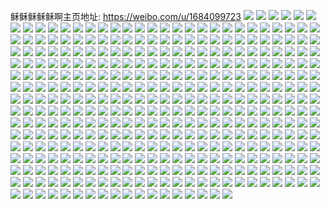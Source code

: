 稣稣稣稣稣啊主页地址: https://weibo.com/u/1684099723 
![](https://wx4.sinaimg.cn/mw2000/6461528bly1h9gewhzaghj22c03407wi.jpg) 
![](https://wx4.sinaimg.cn/mw2000/6461528bly1h9gewpk5ejj22c02uvb29.jpg) 
![](https://wx4.sinaimg.cn/mw2000/6461528bly1h9f4n4peenj20zo0za7ei.jpg) 
![](https://wx4.sinaimg.cn/mw2000/6461528bly1h9f4n4ewa8j20u01hcdm2.jpg) 
![](https://wx4.sinaimg.cn/mw2000/6461528bly1h9aa32777mj20u01hc4bq.jpg) 
![](https://wx4.sinaimg.cn/mw2000/6461528bly1h95oooxx8sj21hc0u0k7x.jpg) 
![](https://wx4.sinaimg.cn/mw2000/6461528bly1h95ooh5jfoj21vu1ewb29.jpg) 
![](https://wx4.sinaimg.cn/mw2000/6461528bly1h95oog9nwlj20yr0q2agv.jpg) 
![](https://wx4.sinaimg.cn/mw2000/6461528bly1h95ool5fd4j22c0340b2a.jpg) 
![](https://wx4.sinaimg.cn/mw2000/6461528bly1h95oogknyvj21840u0n99.jpg) 
![](https://wx4.sinaimg.cn/mw2000/6461528bly1h95ooeicwoj20u01hck12.jpg) 
![](https://wx4.sinaimg.cn/mw2000/6461528bly1h95oofx9aqj23402c01kz.jpg) 
![](https://wx4.sinaimg.cn/mw2000/6461528bly1h8z7k26zwaj20wh15agtt.jpg) 
![](https://wx4.sinaimg.cn/mw2000/6461528bly1h8z42kpef5j223u35s1ky.jpg) 
![](https://wx4.sinaimg.cn/mw2000/6461528bly1h8z42zpn25j223u2rbx6p.jpg) 
![](https://wx4.sinaimg.cn/mw2000/6461528bly1h8z42sjksej223u35se82.jpg) 
![](https://wx4.sinaimg.cn/mw2000/6461528bly1h8z42mdknsj223u35skjm.jpg) 
![](https://wx4.sinaimg.cn/mw2000/6461528bly1h8z42j5chfj223u35sb2a.jpg) 
![](https://wx4.sinaimg.cn/mw2000/6461528bly1h8z42oxhi9j223u35snpe.jpg) 
![](https://wx4.sinaimg.cn/mw2000/6461528bly1h8z42nke8mj223u35sqv5.jpg) 
![](https://wx4.sinaimg.cn/mw2000/6461528bly1h8z42querpj223u35sqv6.jpg) 
![](https://wx4.sinaimg.cn/mw2000/6461528bly1h8z42u342tj223u35sx6q.jpg) 
![](https://wx4.sinaimg.cn/mw2000/6461528bly1h8z42vc7x2j223u35shdt.jpg) 
![](https://wx4.sinaimg.cn/mw2000/6461528bly1h8z42wiy8mj223u35shdt.jpg) 
![](https://wx4.sinaimg.cn/mw2000/6461528bly1h8z42xzx1tj223u35skjm.jpg) 
![](https://wx4.sinaimg.cn/mw2000/6461528bly1h8xgglcpxvj22c03404qr.jpg) 
![](https://wx4.sinaimg.cn/mw2000/6461528bly1h8xggm7j9tj22c0340x6q.jpg) 
![](https://wx4.sinaimg.cn/mw2000/6461528bly1h8xggmzrhpj22c03407wi.jpg) 
![](https://wx4.sinaimg.cn/mw2000/6461528bly1h8xggnp8z4j22c0340e82.jpg) 
![](https://wx4.sinaimg.cn/mw2000/6461528bly1h8xghi1yppj23344mo4qu.jpg) 
![](https://wx4.sinaimg.cn/mw2000/6461528bly1h8xghg6u40j23344mokjq.jpg) 
![](https://wx4.sinaimg.cn/mw2000/6461528bly1h8xghk0oh6j23344mokjr.jpg) 
![](https://wx4.sinaimg.cn/mw2000/6461528bly1h8xghlqv2cj23344moe86.jpg) 
![](https://wx4.sinaimg.cn/mw2000/6461528bly1h8xghnrisvj23344mokjq.jpg) 
![](https://wx4.sinaimg.cn/mw2000/6461528bly1h8vo1r4v3oj20wj0j3myt.jpg) 
![](https://wx4.sinaimg.cn/mw2000/6461528bly1h8s9vt60cvj20u0191jz6.jpg) 
![](https://wx4.sinaimg.cn/mw2000/6461528bly1h8s9vtc9x9j20u01917bi.jpg) 
![](https://wx4.sinaimg.cn/mw2000/6461528bly1h8s9vtj3sdj20u0191dnc.jpg) 
![](https://wx4.sinaimg.cn/mw2000/6461528bly1h8s9vtp8xuj20u0191agh.jpg) 
![](https://wx4.sinaimg.cn/mw2000/6461528bly1h8s9vtvfp6j20u01900zk.jpg) 
![](https://wx4.sinaimg.cn/mw2000/6461528bly1h8s9vu20ydj20u019046k.jpg) 
![](https://wx4.sinaimg.cn/mw2000/6461528bly1h8s9vswn4jj20u019145w.jpg) 
![](https://wx4.sinaimg.cn/mw2000/6461528bly1h8s9vu9byaj20u0191gth.jpg) 
![](https://wx4.sinaimg.cn/mw2000/6461528bly1h8s9vuffsrj20u0191afr.jpg) 
![](https://wx4.sinaimg.cn/mw2000/6461528bly1h8rt60ccu4j20u0184tj8.jpg) 
![](https://wx4.sinaimg.cn/mw2000/6461528bly1h8rt60nxeoj20u013s483.jpg) 
![](https://wx4.sinaimg.cn/mw2000/6461528bly1h8rt60vnhaj20u014011z.jpg) 
![](https://wx4.sinaimg.cn/mw2000/6461528bly1h8qxkvubo3j20u014046o.jpg) 
![](https://wx4.sinaimg.cn/mw2000/6461528bly1h8qxkw25s9j20u0140jyo.jpg) 
![](https://wx4.sinaimg.cn/mw2000/6461528bly1h8qxkw7x9zj20u01400zg.jpg) 
![](https://wx4.sinaimg.cn/mw2000/6461528bly1h8qxkwodsjj20u014079k.jpg) 
![](https://wx4.sinaimg.cn/mw2000/6461528bly1h8qxkwxe5vj20u0140ag1.jpg) 
![](https://wx4.sinaimg.cn/mw2000/6461528bly1h8pxblycpnj20u0191wkx.jpg) 
![](https://wx4.sinaimg.cn/mw2000/6461528bly1h8pxblls6yj20u0191te5.jpg) 
![](https://wx4.sinaimg.cn/mw2000/6461528bly1h8pxbmrpaoj20u0191qaj.jpg) 
![](https://wx4.sinaimg.cn/mw2000/6461528bly1h8pxbler65j20u0191dly.jpg) 
![](https://wx4.sinaimg.cn/mw2000/6461528bly1h8pxbl5qbpj20u01917cw.jpg) 
![](https://wx4.sinaimg.cn/mw2000/6461528bly1h8pxblsd6yj20u0191gq6.jpg) 
![](https://wx4.sinaimg.cn/mw2000/6461528bly1h8pxbm4b80j20u0191n4z.jpg) 
![](https://wx4.sinaimg.cn/mw2000/6461528bly1h8pxbmcv1pj20u019145i.jpg) 
![](https://wx4.sinaimg.cn/mw2000/6461528bly1h8pxbmkbonj20u0191wne.jpg) 
![](https://wx4.sinaimg.cn/mw2000/6461528bly1h8onz6rlexj223u35s1ky.jpg) 
![](https://wx4.sinaimg.cn/mw2000/6461528bly1h8onyywb5vj223u35s4qq.jpg) 
![](https://wx4.sinaimg.cn/mw2000/6461528bly1h8onz06hpoj235s23uqv5.jpg) 
![](https://wx4.sinaimg.cn/mw2000/6461528bly1h8onz195n2j223u35sb29.jpg) 
![](https://wx4.sinaimg.cn/mw2000/6461528bly1h8oo16qp7cj223u35s1ky.jpg) 
![](https://wx4.sinaimg.cn/mw2000/6461528bly1h8onz3sgllj223u35se81.jpg) 
![](https://wx4.sinaimg.cn/mw2000/6461528bly1h8onytvudqj223u35s4qq.jpg) 
![](https://wx4.sinaimg.cn/mw2000/6461528bly1h8onz5azd5j223u35sx6p.jpg) 
![](https://wx4.sinaimg.cn/mw2000/6461528bly1h8onywh5pyj223u35s1ky.jpg) 
![](https://wx4.sinaimg.cn/mw2000/6461528bly1h8k7phyfd1j20u014049w.jpg) 
![](https://wx4.sinaimg.cn/mw2000/6461528bly1h8k7pifrt3j20u0140qdw.jpg) 
![](https://wx4.sinaimg.cn/mw2000/6461528bly1h8k7rjs5n0j20u00wpahm.jpg) 
![](https://wx4.sinaimg.cn/mw2000/6461528bly1h8k7rz94yqj20u0141gzg.jpg) 
![](https://wx4.sinaimg.cn/mw2000/6461528bly1h8k7pi7cewj21hc0u0k2f.jpg) 
![](https://wx4.sinaimg.cn/mw2000/6461528bly1h8k7rjl06kj20u00ymq5t.jpg) 
![](https://wx4.sinaimg.cn/mw2000/6461528bly1h8k887opp0j20jz0ydgqs.jpg) 
![](https://wx4.sinaimg.cn/mw2000/6461528bly1h8fcq6hzhgj23402c04qq.jpg) 
![](https://wx4.sinaimg.cn/mw2000/6461528bgy1h8ed3ikpl6j20u50u0wj8.jpg) 
![](https://wx4.sinaimg.cn/mw2000/6461528bgy1h8ed3jwg5lj20u00vedk4.jpg) 
![](https://wx4.sinaimg.cn/mw2000/6461528bgy1h8d563vri2j20k00o70v7.jpg) 
![](https://wx4.sinaimg.cn/mw2000/6461528bgy1h7xt5sbvadj20u0140do8.jpg) 
![](https://wx4.sinaimg.cn/mw2000/6461528bly1h7q3x0p30tj23402c0qv5.jpg) 
![](https://wx4.sinaimg.cn/mw2000/6461528bly1h7p01r5dtwj20zo1h6hbl.jpg) 
![](https://wx4.sinaimg.cn/mw2000/6461528bly1h7p01ruuqbj22c0340kjm.jpg) 
![](https://wx4.sinaimg.cn/mw2000/6461528bly1h7p01q7nh1j22c03407wi.jpg) 
![](https://wx4.sinaimg.cn/mw2000/6461528bly1h7p01wt82wj229g3031kz.jpg) 
![](https://wx4.sinaimg.cn/mw2000/6461528bly1h7p01omtn4j22c033zb2a.jpg) 
![](https://wx4.sinaimg.cn/mw2000/6461528bly1h7p01t0aqhj22c033z1ky.jpg) 
![](https://wx4.sinaimg.cn/mw2000/6461528bly1h7p01un62lj22c0340hdv.jpg) 
![](https://wx4.sinaimg.cn/mw2000/6461528bly1h7p01sdae7j216o1kw4ma.jpg) 
![](https://wx4.sinaimg.cn/mw2000/6461528bly1h7p01v8e9gj21sc2dsqv5.jpg) 
![](https://wx4.sinaimg.cn/mw2000/6461528bly1h7mnoctqorj22c0340u0y.jpg) 
![](https://wx4.sinaimg.cn/mw2000/6461528bly1h7mnoks0tlj22c03404qr.jpg) 
![](https://wx4.sinaimg.cn/mw2000/6461528bly1h7mnoewdrdj22c03404qr.jpg) 
![](https://wx4.sinaimg.cn/mw2000/6461528bly1h7mnpbij6tj21to2qjhdt.jpg) 
![](https://wx4.sinaimg.cn/mw2000/6461528bly1h7k9iu0hs6j226a2wehdu.jpg) 
![](https://wx4.sinaimg.cn/mw2000/6461528bly1h7k9iw30ghj213g1gmnhy.jpg) 
![](https://wx4.sinaimg.cn/mw2000/6461528bly1h7k9ivgbplj224q2ubb2a.jpg) 
![](https://wx4.sinaimg.cn/mw2000/6461528bly1h7k9iy20f0j22c0340kjn.jpg) 
![](https://wx4.sinaimg.cn/mw2000/6461528bly1h7k9izvs3pj216o1kwneo.jpg) 
![](https://wx4.sinaimg.cn/mw2000/6461528bly1h7k9iz56svj216o1kwe81.jpg) 
![](https://wx4.sinaimg.cn/mw2000/6461528bly1h7k9isr965j20wi0zsjzn.jpg) 
![](https://wx4.sinaimg.cn/mw2000/6461528bly1h7k9j07nxmj211x1acqdf.jpg) 
![](https://wx4.sinaimg.cn/mw2000/6461528bly1h7hxktrv65j22c03407wh.jpg) 
![](https://wx4.sinaimg.cn/mw2000/6461528bly1h7hxkulufrj22c03407wi.jpg) 
![](https://wx4.sinaimg.cn/mw2000/6461528bly1h7hxkv7qclj22c0340hdt.jpg) 
![](https://wx4.sinaimg.cn/mw2000/6461528bly1h7hxkx83dtj22c02c01ky.jpg) 
![](https://wx4.sinaimg.cn/mw2000/6461528bly1h7hxkxpux0j21og2l07ry.jpg) 
![](https://wx4.sinaimg.cn/mw2000/6461528bly1h7hxkyozjdj22c02c0b2a.jpg) 
![](https://wx4.sinaimg.cn/mw2000/6461528bly1h7hxkzm9uvj22c02c0u0x.jpg) 
![](https://wx4.sinaimg.cn/mw2000/6461528bly1h7gs57dfn1j22c02c0wyd.jpg) 
![](https://wx4.sinaimg.cn/mw2000/6461528bly1h7gs5aexwtj22c0340kjn.jpg) 
![](https://wx4.sinaimg.cn/mw2000/6461528bly1h7gs5blkzsj226x2x84fl.jpg) 
![](https://wx4.sinaimg.cn/mw2000/6461528bly1h7geq3f7dmj20wi1bzdk4.jpg) 
![](https://wx4.sinaimg.cn/mw2000/6461528bly1h746jaxwnoj21hn1c0x3f.jpg) 
![](https://wx4.sinaimg.cn/mw2000/6461528bly1h746jbdrjxj21k3162n3d.jpg) 
![](https://wx4.sinaimg.cn/mw2000/6461528bly1h746ja7hdgj221l33yqv7.jpg) 
![](https://wx4.sinaimg.cn/mw2000/6461528bly1h746jclnkdj23402c0hdt.jpg) 
![](https://wx4.sinaimg.cn/mw2000/6461528bly1h746jd8zrpj21o02807wh.jpg) 
![](https://wx4.sinaimg.cn/mw2000/6461528bly1h746jeazttj21lc24lwm9.jpg) 
![](https://wx4.sinaimg.cn/mw2000/6461528bly1h746jf5dbpj21o02801kx.jpg) 
![](https://wx4.sinaimg.cn/mw2000/6461528bly1h6xuvjyp6nj20qm1akq41.jpg) 
![](https://wx4.sinaimg.cn/mw2000/6461528bly1h6xuvk9feyj20wi1ycq56.jpg) 
![](https://wx4.sinaimg.cn/mw2000/6461528bly1h6wpomftgxj235s23t4qq.jpg) 
![](https://wx4.sinaimg.cn/mw2000/6461528bly1h6wpoka373j235s23uqv5.jpg) 
![](https://wx4.sinaimg.cn/mw2000/6461528bly1h6wpomqts4j20m80eut99.jpg) 
![](https://wx4.sinaimg.cn/mw2000/6461528bly1h6wponn1cqj223u35s0zs.jpg) 
![](https://wx4.sinaimg.cn/mw2000/6461528bly1h6vx2ldfroj223u35sx6r.jpg) 
![](https://wx4.sinaimg.cn/mw2000/6461528bly1h6vx2ni811j223u35s1l0.jpg) 
![](https://wx4.sinaimg.cn/mw2000/6461528bly1h6vx2jcyq6j223u35s4qp.jpg) 
![](https://wx4.sinaimg.cn/mw2000/6461528bly1h6vx2pwr9gj223u35shdw.jpg) 
![](https://wx4.sinaimg.cn/mw2000/6461528bly1h6vx2qaf1rj211x1kwdpx.jpg) 
![](https://wx4.sinaimg.cn/mw2000/6461528bly1h6vx2sa77hj229s3eoqv9.jpg) 
![](https://wx4.sinaimg.cn/mw2000/6461528bly1h6vx2smdz0j21900u0ah4.jpg) 
![](https://wx4.sinaimg.cn/mw2000/6461528bly1h6vx2stlq4j21900u0dq2.jpg) 
![](https://wx4.sinaimg.cn/mw2000/6461528bly1h6vx2t58rbj21900u0am7.jpg) 
![](https://wx4.sinaimg.cn/mw2000/6461528bly1h6uk94iikej22c03401kx.jpg) 
![](https://wx4.sinaimg.cn/mw2000/6461528bly1h6uk95s065j20wi1eo159.jpg) 
![](https://wx4.sinaimg.cn/mw2000/6461528bly1h6p387r75mj20u015kjt0.jpg) 
![](https://wx4.sinaimg.cn/mw2000/6461528bly1h6p387zwvjj21ct1ylthl.jpg) 
![](https://wx4.sinaimg.cn/mw2000/6461528bly1h6p388806ej21jk1yg0ud.jpg) 
![](https://wx4.sinaimg.cn/mw2000/6461528bly1h6p388fp5mj218b1k2qii.jpg) 
![](https://wx4.sinaimg.cn/mw2000/6461528bly1h6o13wslbhj21ag1kw1ig.jpg) 
![](https://wx4.sinaimg.cn/mw2000/6461528bly1h6o13vqf8ej22c0340x6p.jpg) 
![](https://wx4.sinaimg.cn/mw2000/6461528bly1h6o13xiw4hj22bz30db2a.jpg) 
![](https://wx4.sinaimg.cn/mw2000/6461528bly1h6o13y3g1nj22bz2rqkjl.jpg) 
![](https://wx4.sinaimg.cn/mw2000/6461528bly1h6o13zqn0yj22c0340e82.jpg) 
![](https://wx4.sinaimg.cn/mw2000/6461528bly1h6o14041t3j21jk2234he.jpg) 
![](https://wx4.sinaimg.cn/mw2000/6461528bly1h6mpjlwlolj21sc2dshdt.jpg) 
![](https://wx4.sinaimg.cn/mw2000/6461528bly1h6mpjmve3xj21sc2dsx6p.jpg) 
![](https://wx4.sinaimg.cn/mw2000/6461528bly1h6l4rnnqlpj22152m9kjl.jpg) 
![](https://wx4.sinaimg.cn/mw2000/6461528bly1h6l4rmrcbnj21ml21tb29.jpg) 
![](https://wx4.sinaimg.cn/mw2000/6461528bly1h6l4rt0r8gj224d2mte8a.jpg) 
![](https://wx4.sinaimg.cn/mw2000/6461528bly1h6l4rn8qd9j22122pex6p.jpg) 
![](https://wx4.sinaimg.cn/mw2000/6461528bly1h6l4rjuk6pj22a12xo1l2.jpg) 
![](https://wx4.sinaimg.cn/mw2000/6461528bly1h6l4ro79htj22bz31rh5p.jpg) 
![](https://wx4.sinaimg.cn/mw2000/6461528bly1h6l4rprl3gj22c033ze4l.jpg) 
![](https://wx4.sinaimg.cn/mw2000/6461528bly1h6l4rl4mbij22c03401ky.jpg) 
![](https://wx4.sinaimg.cn/mw2000/6461528bly1h6l4rmditgj22c0340e81.jpg) 
![](https://wx4.sinaimg.cn/mw2000/6461528bly1h6k8nco3nuj21o0280asj.jpg) 
![](https://wx4.sinaimg.cn/mw2000/6461528bly1h6k8nfehlhj22c033zttc.jpg) 
![](https://wx4.sinaimg.cn/mw2000/6461528bly1h6k8nhwpmej222d2tp1kz.jpg) 
![](https://wx4.sinaimg.cn/mw2000/6461528bly1h6k8nk95yzj22c0340tst.jpg) 
![](https://wx4.sinaimg.cn/mw2000/6461528bly1h6k8n9iu56j22c0340b2a.jpg) 
![](https://wx4.sinaimg.cn/mw2000/6461528bly1h6jcowftcnj22c02c0x6p.jpg) 
![](https://wx4.sinaimg.cn/mw2000/6461528bly1h6jcoxux0ej22c02c0kjl.jpg) 
![](https://wx4.sinaimg.cn/mw2000/6461528bly1h6jcozgks9j227w2c0qv6.jpg) 
![](https://wx4.sinaimg.cn/mw2000/6461528bly1h6jcp0zeupj21zx2pf0y9.jpg) 
![](https://wx4.sinaimg.cn/mw2000/6461528bly1h6jcp22waxj21kw1j179q.jpg) 
![](https://wx4.sinaimg.cn/mw2000/6461528bly1h6jcp2z62wj216o1kwai8.jpg) 
![](https://wx4.sinaimg.cn/mw2000/6461528bly1h6i2gu13dqj22c0340qka.jpg) 
![](https://wx4.sinaimg.cn/mw2000/6461528bly1h6i2gt9gr4j22c0340ttw.jpg) 
![](https://wx4.sinaimg.cn/mw2000/6461528bly1h6i2gutiq2j22bz32ee81.jpg) 
![](https://wx4.sinaimg.cn/mw2000/6461528bly1h6etfp68exj20k00zk78q.jpg) 
![](https://wx4.sinaimg.cn/mw2000/6461528bgy1h64gb69k3ij21bc1o44qp.jpg) 
![](https://wx4.sinaimg.cn/mw2000/6461528bgy1h61yhh00ldj22c03407wi.jpg) 
![](https://wx4.sinaimg.cn/mw2000/6461528bgy1h61yhihcw6j22c0340kjm.jpg) 
![](https://wx4.sinaimg.cn/mw2000/6461528bgy1h61yhkb9z8j22c0340hdu.jpg) 
![](https://wx4.sinaimg.cn/mw2000/6461528bgy1h61yhltfkwj22c0340x6p.jpg) 
![](https://wx4.sinaimg.cn/mw2000/6461528bgy1h61yhn7eytj227b2b3qv5.jpg) 
![](https://wx4.sinaimg.cn/mw2000/6461528bgy1h61yhoeanbj23402c01ky.jpg) 
![](https://wx4.sinaimg.cn/mw2000/6461528bgy1h61yhq3uuqj23402c07wh.jpg) 
![](https://wx4.sinaimg.cn/mw2000/6461528bgy1h5rh1qxujoj22c03401ky.jpg) 
![](https://wx4.sinaimg.cn/mw2000/6461528bgy1h5rh1s772rj22c0340u0x.jpg) 
![](https://wx4.sinaimg.cn/mw2000/6461528bgy1h5rh1tvet4j22c0340u0x.jpg) 
![](https://wx4.sinaimg.cn/mw2000/6461528bgy1h5rh1v802lj22c0340npd.jpg) 
![](https://wx4.sinaimg.cn/mw2000/6461528bgy1h5rh1wwzs6j22c03401ky.jpg) 
![](https://wx4.sinaimg.cn/mw2000/6461528bgy1h5rh1obj4xj22c0340x6p.jpg) 
![](https://wx4.sinaimg.cn/mw2000/6461528bly1h5nxcwox21j22c0340x6r.jpg) 
![](https://wx4.sinaimg.cn/mw2000/6461528bly1h5nxcy015xj22c02c0b2a.jpg) 
![](https://wx4.sinaimg.cn/mw2000/6461528bly1h5nxcu8pq4j22c0340kjm.jpg) 
![](https://wx4.sinaimg.cn/mw2000/6461528bly1h5nxcz33bej22c0340b2a.jpg) 
![](https://wx4.sinaimg.cn/mw2000/6461528bly1h5nxd0q28uj22c032be81.jpg) 
![](https://wx4.sinaimg.cn/mw2000/6461528bly1h5nxd1094vj20m804n0tc.jpg) 
![](https://wx4.sinaimg.cn/mw2000/6461528bly1h5nxd29304j22c0340u0x.jpg) 
![](https://wx4.sinaimg.cn/mw2000/6461528bly1h5nxd3t67kj22c02c04qq.jpg) 
![](https://wx4.sinaimg.cn/mw2000/6461528bly1h5nxd4iqy0j23402c07wh.jpg) 
![](https://wx4.sinaimg.cn/mw2000/6461528bly1h5l3reccyxj21y22c0qv6.jpg) 
![](https://wx4.sinaimg.cn/mw2000/6461528bly1h5l3rfqr8zj22c033zhdv.jpg) 
![](https://wx4.sinaimg.cn/mw2000/6461528bly1h5l3rc2r53j22c033y4qq.jpg) 
![](https://wx4.sinaimg.cn/mw2000/6461528bly1h5g1h2rg55j22c03401ky.jpg) 
![](https://wx4.sinaimg.cn/mw2000/6461528bly1h5g1h0jesdj22c0340qv6.jpg) 
![](https://wx4.sinaimg.cn/mw2000/6461528bly1h5g1h450g2j20nw0pcmzk.jpg) 
![](https://wx4.sinaimg.cn/mw2000/6461528bly1h4w3m303sij21sc2dsqv5.jpg) 
![](https://wx4.sinaimg.cn/mw2000/6461528bly1h4w3m52pvyj21sc2ds1ky.jpg) 
![](https://wx4.sinaimg.cn/mw2000/6461528bly1h4w3m17vdej22c0340kjm.jpg) 
![](https://wx4.sinaimg.cn/mw2000/6461528bly1h4v78eq0v5j22c0340kjn.jpg) 
![](https://wx4.sinaimg.cn/mw2000/6461528bly1h4v78hri5tj22c0340kjn.jpg) 
![](https://wx4.sinaimg.cn/mw2000/6461528bly1h4v78k9smqj22c0340kjn.jpg) 
![](https://wx4.sinaimg.cn/mw2000/6461528bly1h4v78m1ahaj22c0340b2a.jpg) 
![](https://wx4.sinaimg.cn/mw2000/6461528bly1h4v78cbtfdj22c0340qv5.jpg) 
![](https://wx4.sinaimg.cn/mw2000/6461528bly1h4v78munguj23402c04qq.jpg) 
![](https://wx4.sinaimg.cn/mw2000/6461528bly1h4r7t53xmtj22c0340b2a.jpg) 
![](https://wx4.sinaimg.cn/mw2000/6461528bly1h4r7t5t6mmj22c03404qq.jpg) 
![](https://wx4.sinaimg.cn/mw2000/6461528bly1h4a7n4xjppj22c0340hdw.jpg) 
![](https://wx4.sinaimg.cn/mw2000/6461528bly1h4a7n78dhoj22352lxu0y.jpg) 
![](https://wx4.sinaimg.cn/mw2000/6461528bly1h4a7n8xuv8j22c0340npe.jpg) 
![](https://wx4.sinaimg.cn/mw2000/6461528bly1h4a7nan80jj22c0340npe.jpg) 
![](https://wx4.sinaimg.cn/mw2000/6461528bly1h4a7nc4fuwj22c0340npe.jpg) 
![](https://wx4.sinaimg.cn/mw2000/6461528bly1h4a7ndvx7aj22c0340b2a.jpg) 
![](https://wx4.sinaimg.cn/mw2000/6461528bly1h481b79wf4j22c033z7wk.jpg) 
![](https://wx4.sinaimg.cn/mw2000/6461528bly1h481ba3t5mj22c0340kjo.jpg) 
![](https://wx4.sinaimg.cn/mw2000/6461528bly1h481b437snj22c02c0npe.jpg) 
![](https://wx4.sinaimg.cn/mw2000/6461528bly1h481bctx5nj22c0340kjo.jpg) 
![](https://wx4.sinaimg.cn/mw2000/6461528bly1h45leerf6pj21mn266b29.jpg) 
![](https://wx4.sinaimg.cn/mw2000/6461528bly1h45legdlk3j222o3404qq.jpg) 
![](https://wx4.sinaimg.cn/mw2000/6461528bly1h45led9mx7j21sc2dsqv5.jpg) 
![](https://wx4.sinaimg.cn/mw2000/6461528bgy1h3ycpq300vj22ak2y8e84.jpg) 
![](https://wx4.sinaimg.cn/mw2000/6461528bgy1h3ycpt50kuj224r2sd1l0.jpg) 
![](https://wx4.sinaimg.cn/mw2000/6461528bgy1h3ycvsll83j226b2wfu15.jpg) 
![](https://wx4.sinaimg.cn/mw2000/6461528bgy1h3ycpjdo6uj22c021zhdw.jpg) 
![](https://wx4.sinaimg.cn/mw2000/6461528bgy1h3xn725zkij226s31ihdv.jpg) 
![](https://wx4.sinaimg.cn/mw2000/6461528bgy1h3xn6t8hzlj228f2zv4qs.jpg) 
![](https://wx4.sinaimg.cn/mw2000/6461528bgy1h3xkl48fcvj22c02tehdw.jpg) 
![](https://wx4.sinaimg.cn/mw2000/6461528bgy1h3xko161izj22c03401l1.jpg) 
![](https://wx4.sinaimg.cn/mw2000/6461528bgy1h3xko77y8aj228a2r9b2c.jpg) 
![](https://wx4.sinaimg.cn/mw2000/6461528bgy1h3vef9wyvpj21z424qhdu.jpg) 
![](https://wx4.sinaimg.cn/mw2000/6461528bgy1h3vefcy1kkj2247280b2a.jpg) 
![](https://wx4.sinaimg.cn/mw2000/6461528bgy1h3vefg5cdyj22c0340u10.jpg) 
![](https://wx4.sinaimg.cn/mw2000/6461528bgy1h3vefjcaxdj22c03407wl.jpg) 
![](https://wx4.sinaimg.cn/mw2000/6461528bgy1h3vefmdpcuj22c03401l1.jpg) 
![](https://wx4.sinaimg.cn/mw2000/6461528bgy1h3vefpuxuej22c02c0e83.jpg) 
![](https://wx4.sinaimg.cn/mw2000/6461528bly1h2itxuallyj220t318b2d.jpg) 
![](https://wx4.sinaimg.cn/mw2000/6461528bly1h2itxzte36j22c0340hdx.jpg) 
![](https://wx4.sinaimg.cn/mw2000/6461528bly1h2ity214wzj21zd1zdx6q.jpg) 
![](https://wx4.sinaimg.cn/mw2000/6461528bly1h2ity2gqghj21900u04b3.jpg) 
![](https://wx4.sinaimg.cn/mw2000/6461528bly1h2ity2v9loj21qh1z5b29.jpg) 
![](https://wx4.sinaimg.cn/mw2000/6461528bly1h2itxvjgu1j229n31cnpd.jpg) 
![](https://wx4.sinaimg.cn/mw2000/6461528bly1h2ity4vvvsj21wj2utnpe.jpg) 
![](https://wx4.sinaimg.cn/mw2000/6461528bly1h2itxoqasej22c02c0npe.jpg) 
![](https://wx4.sinaimg.cn/mw2000/6461528bly1h2ity59qj3j20u20wo7ah.jpg) 
![](https://wx4.sinaimg.cn/mw2000/6461528bly1h28aszrhc2j21va2hqb2a.jpg) 
![](https://wx4.sinaimg.cn/mw2000/6461528bly1h28at2newej21s61zc4qq.jpg) 
![](https://wx4.sinaimg.cn/mw2000/6461528bly1h28at49b23j21zu2oskjm.jpg) 
![](https://wx4.sinaimg.cn/mw2000/6461528bly1h1l1vvx6u4j228w2wtkjn.jpg) 
![](https://wx4.sinaimg.cn/mw2000/6461528bly1h1l1vxgs7ij22c030tkjm.jpg) 
![](https://wx4.sinaimg.cn/mw2000/6461528bly1h1l1vycmrjj229p2x3b2a.jpg) 
![](https://wx4.sinaimg.cn/mw2000/6461528bly1h1l1vu07xnj22bz33zhdu.jpg) 
![](https://wx4.sinaimg.cn/mw2000/6461528bly1h1l1vzv1kyj22c0340x6q.jpg) 
![](https://wx4.sinaimg.cn/mw2000/6461528bly1h1l1w0pwsej227k2vk1ky.jpg) 
![](https://wx4.sinaimg.cn/mw2000/6461528bly1h14yy0yt30j22c0359e83.jpg) 
![](https://wx4.sinaimg.cn/mw2000/6461528bly1h14yy6acq5j21q22j87wk.jpg) 
![](https://wx4.sinaimg.cn/mw2000/6461528bly1h14yy74x6xj21k624jnpd.jpg) 
![](https://wx4.sinaimg.cn/mw2000/6461528bly1h0ujnn5gsij22c0340b2b.jpg) 
![](https://wx4.sinaimg.cn/mw2000/6461528bly1h0ujnqo9x1j22c0340kjo.jpg) 
![](https://wx4.sinaimg.cn/mw2000/6461528bly1h0ujnvlvr7j22c0340e84.jpg) 
![](https://wx4.sinaimg.cn/mw2000/6461528bly1h0ujo10os5j22c03407wk.jpg) 
![](https://wx4.sinaimg.cn/mw2000/001PYjgLly1gv5pwa0yb8j60u0140wlk02.jpg) 
![](https://wx4.sinaimg.cn/mw2000/001PYjgLly1gv5pwahqfhj60u01407c302.jpg) 
![](https://wx4.sinaimg.cn/mw2000/001PYjgLly1gucxkw3tayj62c0340hdv02.jpg) 
![](https://wx4.sinaimg.cn/mw2000/001PYjgLly1gucxb4ihvfj62c0340qv702.jpg) 
![](https://wx4.sinaimg.cn/mw2000/001PYjgLly1guaphr62jwj61o0280hdv02.jpg) 
![](https://wx4.sinaimg.cn/mw2000/6461528bly1gsjhwqie3gj21o0280hdu.jpg) 
![](https://wx4.sinaimg.cn/mw2000/001PYjgLly1gsjhwseujkj61o0280hdu02.jpg) 
![](https://wx4.sinaimg.cn/mw2000/6461528bly1grnyt5i6hmj21o0280e86.jpg) 
![](https://wx4.sinaimg.cn/mw2000/6461528bgy1gpkwhde6njj20u00y717k.jpg) 
![](https://wx4.sinaimg.cn/mw2000/6461528bgy1gpkwhe4rrdj20u00zgdui.jpg) 
![](https://wx4.sinaimg.cn/mw2000/6461528bgy1gpkwhexbsbj20u0120gzs.jpg) 
![](https://wx4.sinaimg.cn/mw2000/6461528bgy1gpidi33m26j20u0140ngz.jpg) 
![](https://wx4.sinaimg.cn/mw2000/6461528bgy1gpidi1srhmj20u0140gxe.jpg) 
![](https://wx4.sinaimg.cn/mw2000/6461528bgy1gphfwbn3k9j22c0340kk7.jpg) 
![](https://wx4.sinaimg.cn/mw2000/6461528bgy1gphfwfg2dvj22c0340npt.jpg) 
![](https://wx4.sinaimg.cn/mw2000/6461528bgy1gpdl0a3krjj20u0140amh.jpg) 
![](https://wx4.sinaimg.cn/mw2000/6461528bgy1gpdl0arlurj20u0128tjw.jpg) 
![](https://wx4.sinaimg.cn/mw2000/6461528bgy1gpdl092fqtj20u013x7du.jpg) 
![](https://wx4.sinaimg.cn/mw2000/6461528bgy1gpdl0bgpp6j20u0140qe2.jpg) 
![](https://wx4.sinaimg.cn/mw2000/6461528bly1gkglp6gfawj21o0280hdu.jpg) 
![](https://wx4.sinaimg.cn/mw2000/6461528bly1gkglp5iok8j21o0280hdu.jpg) 
![](https://wx4.sinaimg.cn/mw2000/6461528bly1gif23f6axvj21kw16ntyi.jpg) 
![](https://wx4.sinaimg.cn/mw2000/6461528bly1gif23fpy5jj21kw16o1kx.jpg) 
![](https://wx4.sinaimg.cn/mw2000/6461528bly1gif23gegn9j20n00y5dr4.jpg) 
![](https://wx4.sinaimg.cn/mw2000/6461528bly1gif23hftclj21kw1jd7wh.jpg) 
![](https://wx4.sinaimg.cn/mw2000/6461528bly1gif23i0hdoj217z1kv1kx.jpg) 
![](https://wx4.sinaimg.cn/mw2000/6461528bly1gif23enhe7j21kw16ob29.jpg) 
![](https://wx4.sinaimg.cn/mw2000/6461528bly1giezn1n50ij22801o07wi.jpg) 
![](https://wx4.sinaimg.cn/mw2000/6461528bly1giezn292grj22801o04qq.jpg) 
![](https://wx4.sinaimg.cn/mw2000/6461528bly1giezn0vk4jj22801o04qq.jpg) 
![](https://wx4.sinaimg.cn/mw2000/6461528bly1gibpnconzpj23402c07wj.jpg) 
![](https://wx4.sinaimg.cn/mw2000/6461528bly1gibpnbmn1kj23402dg7wj.jpg) 
![](https://wx4.sinaimg.cn/mw2000/6461528bly1gibpndhjuxj23402c07wj.jpg) 
![](https://wx4.sinaimg.cn/mw2000/6461528bly1giag3edmfgj20u00u1qe3.jpg) 
![](https://wx4.sinaimg.cn/mw2000/6461528bly1ghwhtn9ayxj22802yonph.jpg) 
![](https://wx4.sinaimg.cn/mw2000/6461528bly1gho3ndxshej22c0340qv8.jpg) 
![](https://wx4.sinaimg.cn/mw2000/6461528bly1gho3nhcjwcj22c0340qv8.jpg) 
![](https://wx4.sinaimg.cn/mw2000/6461528bly1gho3nat9maj23402c0e84.jpg) 
![](https://wx4.sinaimg.cn/mw2000/6461528bly1ghnbg5704uj22c02c0u0y.jpg) 
![](https://wx4.sinaimg.cn/mw2000/6461528bly1ghnbg3z84rj22c02c0npe.jpg) 
![](https://wx4.sinaimg.cn/mw2000/6461528bly1ghnbg6j6c0j22c02c0kjm.jpg) 
![](https://wx4.sinaimg.cn/mw2000/6461528bly1ghnbgart5kj22c02dehdu.jpg) 
![](https://wx4.sinaimg.cn/mw2000/6461528bly1ghnbgc17i5j22c02c0b2a.jpg) 
![](https://wx4.sinaimg.cn/mw2000/6461528bly1ghnbgcus0wj21o01o0npd.jpg) 
![](https://wx4.sinaimg.cn/mw2000/6461528bly1gheaunkw3hj22c02c07wj.jpg) 
![](https://wx4.sinaimg.cn/mw2000/6461528bly1gheauowd8zj22c02cmnpe.jpg) 
![](https://wx4.sinaimg.cn/mw2000/6461528bly1gheauq7bhij22c02c0kjm.jpg) 
![](https://wx4.sinaimg.cn/mw2000/6461528bly1gheaurmm5vj22c02c0b2b.jpg) 
![](https://wx4.sinaimg.cn/mw2000/6461528bly1ghdlhodd0tj213y0u0tmw.jpg) 
![](https://wx4.sinaimg.cn/mw2000/6461528bly1ghdlhooumrj213y0u0k4x.jpg) 
![](https://wx4.sinaimg.cn/mw2000/6461528bly1ghdlhnwlbxj21400u0jzv.jpg) 
![](https://wx4.sinaimg.cn/mw2000/6461528bly1ghdlhp607kj20u0145gzu.jpg) 
![](https://wx4.sinaimg.cn/mw2000/6461528bly1ghbujo6l57j22yo1o07wi.jpg) 
![](https://wx4.sinaimg.cn/mw2000/6461528bly1ghbujnffvsj22yo1o07wi.jpg) 
![](https://wx4.sinaimg.cn/mw2000/6461528bly1ggyplxowyyj21230u0trv.jpg) 
![](https://wx4.sinaimg.cn/mw2000/6461528bly1ggyply9yb8j20u010oats.jpg) 
![](https://wx4.sinaimg.cn/mw2000/6461528bly1ggs56f27cyj20zk1bedxj.jpg) 
![](https://wx4.sinaimg.cn/mw2000/6461528bly1ggs56foy4uj20zk1beqko.jpg) 
![](https://wx4.sinaimg.cn/mw2000/6461528bly1ggs56eo3axj20zk1bekao.jpg) 
![](https://wx4.sinaimg.cn/mw2000/6461528bly1ggs56gib5jj22yo1o0u0x.jpg) 
![](https://wx4.sinaimg.cn/mw2000/6461528bly1ggmfn0klcfj20zk1a84qp.jpg) 
![](https://wx4.sinaimg.cn/mw2000/6461528bly1ggmfn192n3j22c01vhe82.jpg) 
![](https://wx4.sinaimg.cn/mw2000/6461528bly1ggmfn00nsnj20zk1be7v8.jpg) 
![](https://wx4.sinaimg.cn/mw2000/6461528bly1ggmfn1y58zj20zk1be4qp.jpg) 
![](https://wx4.sinaimg.cn/mw2000/6461528bly1ggmfn2jiyqj20zk1be4qp.jpg) 
![](https://wx4.sinaimg.cn/mw2000/6461528bly1ggmfn3p8ydj22yo2801l1.jpg) 
![](https://wx4.sinaimg.cn/mw2000/6461528bly1ggf5e6ymmyj21hc0u0wq6.jpg) 
![](https://wx4.sinaimg.cn/mw2000/6461528bly1ggf5e6nkn5j21hc0u0gxg.jpg) 
![](https://wx4.sinaimg.cn/mw2000/6461528bly1gfecmiv6snj21s02dcx6q.jpg) 
![](https://wx4.sinaimg.cn/mw2000/6461528bly1gfecmhuq4kj21s02dckjm.jpg) 
![](https://wx4.sinaimg.cn/mw2000/6461528bly1gfcvqgpnogj20u01407k1.jpg) 
![](https://wx4.sinaimg.cn/mw2000/6461528bly1g48w5ibp9tj20u00u04qp.jpg) 
![](https://wx4.sinaimg.cn/mw2000/6461528bly1g47smt696hj22ao328u0x.jpg) 
![](https://wx4.sinaimg.cn/mw2000/6461528bly1g47smucg6qj22ao3284qq.jpg) 
![](https://wx4.sinaimg.cn/mw2000/6461528bly1g47sms2ugfj23282aohdu.jpg) 
![](https://wx4.sinaimg.cn/mw2000/6461528bly1g47smvkwwzj23282aou0y.jpg) 
![](https://wx4.sinaimg.cn/mw2000/6461528bly1g1ebp58pmkj22c03401ky.jpg) 
![](https://wx4.sinaimg.cn/mw2000/6461528bly1g18lxzy0uej21z52c01kx.jpg) 
![](https://wx4.sinaimg.cn/mw2000/6461528bly1g18ly31zdrj22c02c04qp.jpg) 
![](https://wx4.sinaimg.cn/mw2000/6461528bly1g18ly65kevj22c02c04qp.jpg) 
![](https://wx4.sinaimg.cn/mw2000/6461528bly1g18lys3jcoj223a2c0b29.jpg) 
![](https://wx4.sinaimg.cn/mw2000/6461528bly1g18lyvfp18j22c02c0e81.jpg) 
![](https://wx4.sinaimg.cn/mw2000/6461528bly1g18lyyxed7j22c02c0u0x.jpg) 
![](https://wx4.sinaimg.cn/mw2000/6461528bly1g18lzlwituj22c02c0b29.jpg) 
![](https://wx4.sinaimg.cn/mw2000/6461528bly1g18lz0rcayj22c02c04p3.jpg) 
![](https://wx4.sinaimg.cn/mw2000/6461528bly1g18lzovic7j22c02c0kjl.jpg) 
![](https://wx4.sinaimg.cn/mw2000/6461528bly1fuj0dcn6w9j22c0340hdt.jpg) 
![](https://wx4.sinaimg.cn/mw2000/6461528bly1fuj0df3117j22c0340kjl.jpg) 
![](https://wx4.sinaimg.cn/mw2000/6461528bly1fuj0da1i73j22c0340kjl.jpg) 
![](https://wx4.sinaimg.cn/mw2000/6461528bly1fuj0dhbqtbj22c0340hdt.jpg) 
![](https://wx4.sinaimg.cn/mw2000/6461528bly1fufhdidg9zj22c02c0hdu.jpg) 
![](https://wx4.sinaimg.cn/mw2000/6461528bly1fufhdgy6knj22c02c0qv6.jpg) 
![](https://wx4.sinaimg.cn/mw2000/6461528bly1ftuhsvv266j22c02c07ii.jpg) 
![](https://wx4.sinaimg.cn/mw2000/6461528bly1ftekwm756lj21sg1sgke9.jpg) 
![](https://wx4.sinaimg.cn/mw2000/6461528bly1ftekwl88avj22c02c01do.jpg) 
![](https://wx4.sinaimg.cn/mw2000/6461528bly1fsl9xkosoaj20xn1eshdt.jpg) 
![](https://wx4.sinaimg.cn/mw2000/6461528bly1fqxjrx317ej20yi0kswnh.jpg) 
![](https://wx4.sinaimg.cn/mw2000/6461528bly1fqxgsp1bqwj20k00k0tbe.jpg) 
![](https://wx4.sinaimg.cn/mw2000/6461528bly1fqg6e6qvkxj21sg2dsx6t.jpg) 
![](https://wx4.sinaimg.cn/mw2000/6461528bly1fqg6e84qv0j21ho1zkqv7.jpg) 
![](https://wx4.sinaimg.cn/mw2000/6461528bly1fp4nvox5ltj22c02c0e81.jpg) 
![](https://wx4.sinaimg.cn/mw2000/6461528bly1fp4nvlc1gbj22c02c0e81.jpg) 
![](https://wx4.sinaimg.cn/mw2000/6461528bly1fp4nvs0ui0j22c02c07wh.jpg) 
![](https://wx4.sinaimg.cn/mw2000/6461528bly1fp4nvuto4cj22c02c07wh.jpg) 
![](https://wx4.sinaimg.cn/mw2000/6461528bly1fp4nvwqcb6j21ho1hodv5.jpg) 
![](https://wx4.sinaimg.cn/mw2000/6461528bly1fp4nvy6hqkj21ho1hotky.jpg) 
